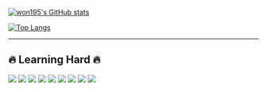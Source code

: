 [![won195's GitHub stats](https://github-readme-stats.vercel.app/api?username=won195)](https://github.com/won195/github-readme-stats)

[![Top Langs](https://github-readme-stats.vercel.app/api/top-langs/?username=won195&layout=compact)](https://github.com/won195/github-readme-stats)

--------

## 🔥 Learning Hard 🔥
<div id="badges">
  <img src="https://img.shields.io/badge/HTML5-E34F26?style=flat-square&logo=HTML5&logoColor=white"/>
  <img src="https://img.shields.io/badge/CSS3-1572B6?style=flat-square&logo=CSS3&logoColor=white"/>
  <img src="https://img.shields.io/badge/JavaScript-F7DF1E?style=flat-square&logo=JavaScript&logoColor=white"/>
  <img src="https://img.shields.io/badge/Python-3776AB?style=flat-square&logo=Python&logoColor=white"/>
  <img src="https://img.shields.io/badge/Django-092E20?style=flat-square&logo=Django&logoColor=white"/>
  <img src="https://img.shields.io/badge/MySQL-4479A1?style=flat-square&logo=MySQL&logoColor=white"/>
  <img src="https://img.shields.io/badge/Power BI-F2C811?style=flat-square&logo=Power BI&logoColor=white"/>
  <img src="https://img.shields.io/badge/R-276DC3?style=flat-square&logo=R&logoColor=white"/>
  <img src="https://img.shields.io/badge/Microsoft Excel-217346?style=flat-square&logo=Microsoft Excel&logoColor=white"/>
</div>
